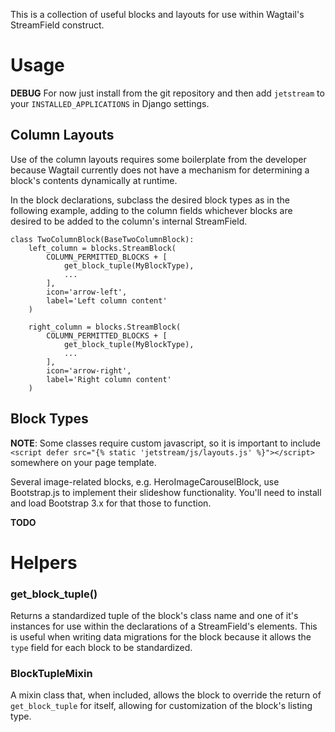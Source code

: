 This is a collection of useful blocks and layouts for use within Wagtail's StreamField construct.


# Usage

**DEBUG** For now just install from the git repository and then add `jetstream` to your `INSTALLED_APPLICATIONS` in Django settings.

## Column Layouts

Use of the column layouts requires some boilerplate from the developer because Wagtail currently does not have a mechanism for determining a block's contents dynamically at runtime.

In the block declarations, subclass the desired block types as in the following example, adding to the column fields whichever blocks are desired to be added to the column's internal StreamField.


```
class TwoColumnBlock(BaseTwoColumnBlock):
    left_column = blocks.StreamBlock(
        COLUMN_PERMITTED_BLOCKS + [
            get_block_tuple(MyBlockType),
            ...
        ],
        icon='arrow-left',
        label='Left column content'
    )

    right_column = blocks.StreamBlock(
        COLUMN_PERMITTED_BLOCKS + [
            get_block_tuple(MyBlockType),
            ...
        ],
        icon='arrow-right',
        label='Right column content'
    )

```

## Block Types

**NOTE**: Some classes require custom javascript, so it is important to include `<script defer src="{% static 'jetstream/js/layouts.js' %}"></script>` somewhere on your page template.

Several image-related blocks, e.g. HeroImageCarouselBlock, use Bootstrap.js to implement their slideshow functionality. You'll need to install and load Bootstrap 3.x for that those to function.


**TODO**


# Helpers

### get_block_tuple()

Returns a standardized tuple of the block's class name and one of it's instances for use within the declarations of a StreamField's elements. This is useful when writing data migrations for the block because it allows the `type` field for each block to be standardized.

### BlockTupleMixin

A mixin class that, when included, allows the block to override the return of `get_block_tuple` for itself, allowing for customization of the block's listing type.
